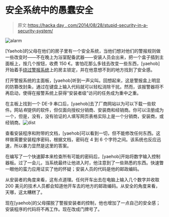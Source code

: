 # 安全系统中的愚蠢安全

> 原文:[https://hacka day . com/2014/08/28/stupid-security-in-a-security-system/](https://hackaday.com/2014/08/28/stupid-security-in-a-security-system/)

![alarm](../Images/ea9fa54ec2065b4beb4977bb86daf4e5.png)

[Yaehob]的父母在他们的房子里有一个安全系统，当他们想对他们的警报规则做一些改变时——不在晚上为浴室配备武器——安装人员会出来，把一个盒子插到主面板上，按几个按钮，收费 150 €。害怕花那么多钱去改变一些东西，[yaehob]开始着手[绕过警报系统](http://yaehob.wordpress.com/2014/08/28/how-i-recovered-my-parents-house-alarm-installer-code-or-security-is-not-once-again-where-you-would-expect/)上的房主锁定，并在他意想不到的地方找到了安全感。

打开警报系统的主面板，[yaehob]听到一声尖叫。回想起来，这是警报盒上明显的防篡改封条，通过在键盘上输入代码就可以轻松消除干扰。然而，该报警器将不再启动，使得在报警系统上获得“安装者级”访问的任务成为重中之重。

在主板上找到一个 DE-9 串口后，[yaehob]去了厂商网站以为可以下载一些软件。网站*有*提供的软件，但仅面向授权分销商、安装商和经销商。你可以注册成为一个，但是，没有，没有验证的人填写网页表格实际上是一个分销商，安装商，或经销商。![dist](../Images/25e3fc18791629b54b16651bc8015af7.png)

查看安装程序和附带的文档，[yaehob]可以看到一切，但不能修改任何东西。这样做需要安装程序密码，根据文档，密码在 4 到 6 个字符之间。该系统也反应迅速，所以暴力显然是这里的答案。

在编写了一个快速脚本来检查所有可能的密码后，[yaehob]开始将数字输入控制器板。过了一会儿，当系统最终让他进入时，他注意到了一些熟悉的东西。快速瞥一眼他的蛮力应用证实了他的怀疑；安装人员的代码是他的邮政编码。

从安装者的角度来看，这有点道理。任何开车出去在电脑上输入几个数字并收取 200 美元的技术人员都会知道他开车去的地方的邮政编码。从安全的角度来看，天哪，这太糟糕了。

现在[yaehob]的父母摆脱了警报安装者的控制，他也增加了一点自己的安全感；安装程序的代码将不再工作。现在改成门牌号了。
